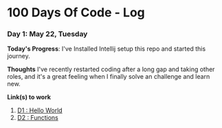# 100 Days Of Code - Log

### Day 1: May 22, Tuesday

**Today's Progress**: I've Installed Intellij setup this repo and started this journey.

**Thoughts** I've recently restarted coding after a long gap and taking other roles, and it's a great feeling when I finally solve an challenge and learn new.

**Link(s) to work**

1. [D1 : Hello World](D1HelloWorld/src/hello_world.kt)
2. [D2 : Functions](D1Functions/src/functions.kt)